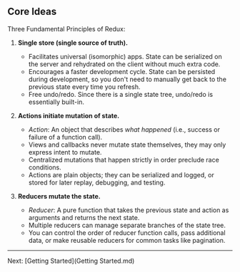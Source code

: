Core Ideas
----------

Three Fundamental Principles of Redux:

1. **Single store (single source of truth).**
    - Facilitates universal (isomorphic) apps. State can be serialized on the server and rehydrated on the client without much extra code.
    - Encourages a faster development cycle. State can be persisted during development, so you don't need to manually get back to the previous state every time you refresh.
    - Free undo/redo. Since there is a single state tree, undo/redo is essentially built-in.

2. **Actions initiate mutation of state.**
    - *Action*: An object that describes *what happened* (i.e., success or failure of a function call).
    - Views and callbacks never mutate state themselves, they may only express intent to mutate.
    - Centralized mutations that happen strictly in order preclude race conditions.
    - Actions are plain objects; they can be serialized and logged, or stored for later replay, debugging, and testing.

3. **Reducers mutate the state.**
    - *Reducer*: A pure function that takes the previous state and action as arguments and returns the next state.
    - Multiple reducers can manage separate branches of the state tree.
    - You can control the order of reducer function calls, pass additional data, or make reusable reducers for common tasks like pagination.

--------------------------

Next: [Getting Started](Getting Started.md)
